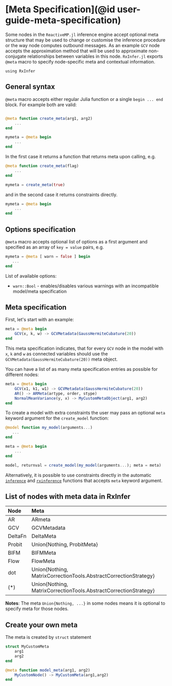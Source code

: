 # [Meta Specification](@id user-guide-meta-specification)

Some nodes in the `ReactiveMP.jl` inference engine accept optional meta structure that may be used to change or customise the inference procedure or the way node computes outbound messages. As an example `GCV` node accepts the approximation method that will be used to approximate non-conjugate relationships between variables in this node. `RxInfer.jl` exports `@meta` macro to specify node-specific meta and contextual information.

```@example manual_meta
using RxInfer
```

## General syntax 

`@meta` macro accepts either regular Julia function or a single `begin ... end` block. For example both are valid:

```julia

@meta function create_meta(arg1, arg2)
    ...
end

mymeta = @meta begin 
    ...
end
```

In the first case it returns a function that returns meta upon calling, e.g. 

```julia
@meta function create_meta(flag)
    ...
end

mymeta = create_meta(true)
```
 
and in the second case it returns constraints directly.

```julia
mymeta = @meta begin 
    ...
end
```

## Options specification 

`@meta` macro accepts optional list of options as a first argument and specified as an array of `key = value` pairs, e.g. 

```julia
mymeta = @meta [ warn = false ] begin 
   ...
end
```

List of available options:
- `warn::Bool` - enables/disables various warnings with an incompatible model/meta specification

## Meta specification

First, let's start with an example:

```julia
meta = @meta begin 
    GCV(x, k, w) -> GCVMetadata(GaussHermiteCubature(20))
end
```

This meta specification indicates, that for every `GCV` node in the model with `x`, `k` and `w` as connected variables should use the `GCVMetadata(GaussHermiteCubature(20))` meta object.

You can have a list of as many meta specification entries as possible for different nodes:

```julia
meta = @meta begin 
    GCV(x1, k1, w1) -> GCVMetadata(GaussHermiteCubature(20))
    AR() -> ARMeta(artype, order, stype)
    NormalMeanVariance(y, x) -> MyCustomMetaObject(arg1, arg2)
end
```

To create a model with extra constraints the user may pass an optional `meta` keyword argument for the `create_model` function:

```julia
@model function my_model(arguments...)
   ...
end

meta = @meta begin 
    ...
end

model, returnval = create_model(my_model(arguments...); meta = meta)
```

Alternatively, it is possible to use constraints directly in the automatic [`inference`](@ref) and [`rxinference`](@ref) functions that accepts `meta` keyword argument. 

## List of nodes with meta data in RxInfer


|    Node        |   Meta                                                                   |
| :------------- | :----------------------------------------------------------------------- |
| AR             | ARmeta                                                                |
| GCV            | GCVMetadata                                                              |
| DeltaFn        | DeltaMeta                                                                |
| Probit         | Union{Nothing, ProbitMeta}                                               |
| BIFM           | BIFMMeta                                                                 |
| Flow           | FlowMeta                                                                 |
| dot            | Union{Nothing, MatrixCorrectionTools.AbstractCorrectionStrategy}         |
| (*)            | Union{Nothing, MatrixCorrectionTools.AbstractCorrectionStrategy}         |


**Notes**: The meta `Union{Nothing, ...}` in some nodes means it is optional to specify meta for those nodes.  

## Create your own meta
The meta is created by `struct` statement
```julia
struct MyCustomMeta
    arg1 
    arg2 
end

@meta function model_meta(arg1, arg2)
    MyCustomNode() -> MyCustomMeta(arg1,arg2)
end
```